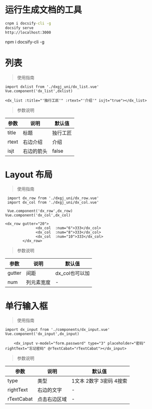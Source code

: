 # 运行生成文档的工具
```cmd
cnpm i docsify-cli -g
docsify serve
http://localhost:3000
```



npm i docsify-cli -g
# 列表

> 使用指南

```main.vue
import dxlist from './dxgj_uni/dx_list.vue'
Vue.component('dx_list',dxlist)
```

```xx.vue
<dx_list :title="'独行工匠'" :rtext="'介绍'" isjt="true"></dx_list>
```
>参数说明
    
参数|说明|默认值
-|-|-
title | 标题 | 独行工匠
rtext | 右边介绍 | 介绍
isjt | 右边的箭头 | false


# Layout 布局
> 使用指南

```main.vue
 import dx_row from './dxgj_uni/dx_row.vue'
 import dx_col from './dxgj_uni/dx_col.vue'
 
 Vue.component('dx_row',dx_row)
Vue.component('dx_col',dx_col)
```

```xx.vue
<dx_row gutter="20">
              <dx_col  :num="6">333</dx_col>
              <dx_col  :num="8">333</dx_col>
              <dx_col  :num="10">333</dx_col>
        </dx_row>
```

>参数说明
    
参数|说明|默认值
-|-|-
gutter | 间距 | dx_col也可以加
num | 列元素宽度 |  -



# 单行输入框

> 使用指南

```main.vue
import dx_input from './components/dx_input.vue'
Vue.component('dx_input',dx_input)
```

```xx.vue
	<dx_input v-model="form.password" type="3" placeholder="密码" rightText="忘记密码" @rTextCabat="rTextCabat"></dx_input>
```
>参数说明
    
参数|说明|默认值
-|-|-
type | 类型 | 1文本  2数字  3密码 4搜索
rightText | 右边的文字 | -
rTextCabat | 点击右边区域 | -